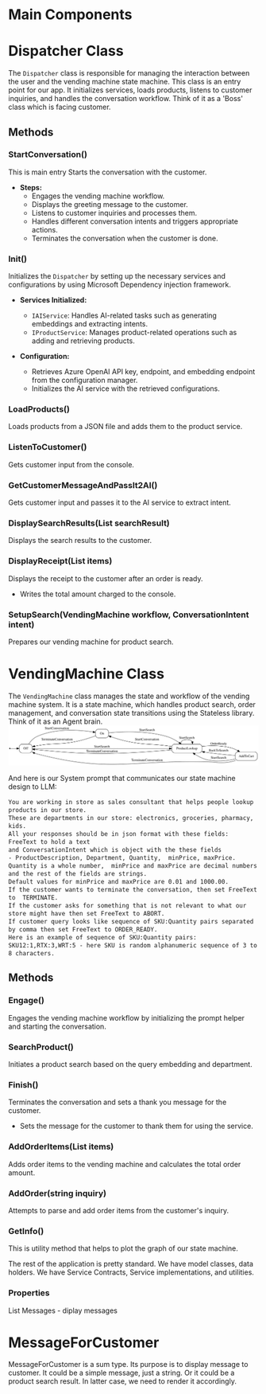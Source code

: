 # Main Components

# Dispatcher Class 

The `Dispatcher` class is responsible for managing the interaction between the user and the vending machine state machine. This class is an entry point for our app. It initializes services, loads products, listens to customer inquiries, and handles the conversation workflow. Think of it as a 'Boss' class which is facing customer. 

## Methods

### StartConversation()

This is main entry Starts the conversation with the customer.

- **Steps:**
  - Engages the vending machine workflow.
  - Displays the greeting message to the customer.
  - Listens to customer inquiries and processes them.
  - Handles different conversation intents and triggers appropriate actions.
  - Terminates the conversation when the customer is done.


### Init()

Initializes the `Dispatcher` by setting up the necessary services and configurations by using Microsoft Dependency injection framework.

- **Services Initialized:**
  - `IAIService`: Handles AI-related tasks such as generating embeddings and extracting intents.
  - `IProductService`: Manages product-related operations such as adding and retrieving products.

- **Configuration:**
  - Retrieves Azure OpenAI API key, endpoint, and embedding endpoint from the configuration manager.
  - Initializes the AI service with the retrieved configurations.

### LoadProducts()

Loads products from a JSON file and adds them to the product service.

### ListenToCustomer()

Gets customer input from the console.

### GetCustomerMessageAndPassIt2AI()

Gets customer input and passes it to the AI service to extract intent.

### DisplaySearchResults(List<ProductSearchResult> searchResult)

Displays the search results to the customer.

### DisplayReceipt(List<OrderItem> items)

Displays the receipt to the customer after an order is ready.
  - Writes the total amount charged to the console.

### SetupSearch(VendingMachine workflow, ConversationIntent intent)

Prepares our vending machine for product search.

# VendingMachine Class 

The `VendingMachine` class manages the state and workflow of the vending machine system. It is a state machine, which handles product search, order management, and conversation state transitions using the Stateless library. Think of it as an Agent brain. 
![Vendor Machine graph](./vending-machine.svg)

And here is our System prompt that communicates our state machine design to LLM:

```
You are working in store as sales consultant that helps people lookup products in our store. 
These are departments in our store: electronics, groceries, pharmacy, kids.  
All your responses should be in json format with these fields: 
FreeText to hold a text 
and ConversationIntent which is object with the these fields 
- ProductDescription, Department, Quantity,  minPrice, maxPrice. 
Quantity is a whole number,  minPrice and maxPrice are decimal numbers 
and the rest of the fields are strings. 
Default values for minPrice and maxPrice are 0.01 and 1000.00. 
If the customer wants to terminate the conversation, then set FreeText to  TERMINATE. 
If the customer asks for something that is not relevant to what our store might have then set FreeText to ABORT.
If customer query looks like sequence of SKU:Quantity pairs separated by comma then set FreeText to ORDER_READY. 
Here is an example of sequence of SKU:Quantity pairs: SKU12:1,RTX:3,WRT:5 - here SKU is random alphanumeric sequence of 3 to 8 characters.
```

## Methods

### Engage()

Engages the vending machine workflow by initializing the prompt helper and starting the conversation.

### SearchProduct()

Initiates a product search based on the query embedding and department.

### Finish()

Terminates the conversation and sets a thank you message for the customer.
  - Sets the message for the customer to thank them for using the service.

### AddOrderItems(List<OrderItem> items)

Adds order items to the vending machine and calculates the total order amount.

### AddOrder(string inquiry)

Attempts to parse and add order items from the customer's inquiry.

### GetInfo()

This is utility method that helps to plot the graph of our state machine.

The rest of the application is pretty standard. We have model classes, data holders. We have Service Contracts, Service implementations, and utilities.

### Properties
List<MessageForCustomer> Messages - diplay messages

# MessageForCustomer

MessageForCustomer is a sum type. Its purpose is to display message to customer.
It could be a simple message, just a string. Or it could be a product search result. In latter case, we need to render it accordingly. 


